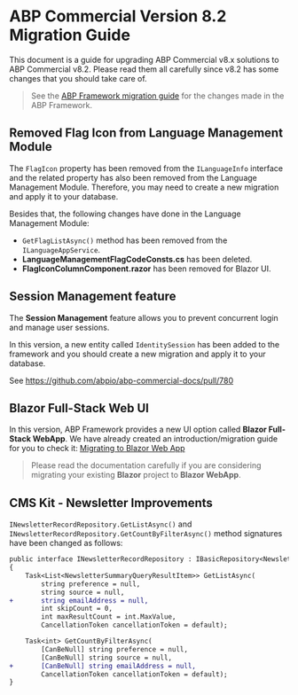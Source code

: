 # ABP Commercial Version 8.2 Migration Guide

This document is a guide for upgrading ABP Commercial v8.x solutions to ABP Commercial v8.2. Please read them all carefully since v8.2 has some changes that you should take care of.

> See the [ABP Framework migration guide](https://docs.abp.io/en/abp/8.2/Migration-Guides/Abp-8_2) for the changes made in the ABP Framework.

## Removed Flag Icon from Language Management Module

The `FlagIcon` property has been removed from the `ILanguageInfo` interface and the related property has also been removed from the Language Management Module. Therefore, you may need to create a new migration and apply it to your database.

Besides that, the following changes have done in the Language Management Module:

* `GetFlagListAsync()` method has been removed from the `ILanguageAppService`.
* **LanguageManagementFlagCodeConsts.cs** has been deleted.
* **FlagIconColumnComponent.razor** has been removed for Blazor UI.

## Session Management feature

The **Session Management** feature allows you to prevent concurrent login and manage user sessions.

In this version, a new entity called `IdentitySession` has been added to the framework and you should create a new migration and apply it to your database.

See https://github.com/abpio/abp-commercial-docs/pull/780

## Blazor Full-Stack Web UI

In this version, ABP Framework provides a new UI option called **Blazor Full-Stack WebApp**. We have already created an introduction/migration guide for you to check it: [Migrating to Blazor Web App](https://docs.abp.io/en/abp/8.2/Migration-Guides/Abp-8-2-Blazor-Web-App)

> Please read the documentation carefully if you are considering migrating your existing **Blazor** project to **Blazor WebApp**.

## CMS Kit - Newsletter Improvements

`INewsletterRecordRepository.GetListAsync()` and `INewsletterRecordRepository.GetCountByFilterAsync()` method signatures have been changed as follows:

```diff
public interface INewsletterRecordRepository : IBasicRepository<NewsletterRecord, Guid>
{
    Task<List<NewsletterSummaryQueryResultItem>> GetListAsync(
        string preference = null,
        string source = null,
+       string emailAddress = null,
        int skipCount = 0,
        int maxResultCount = int.MaxValue,
        CancellationToken cancellationToken = default);

    Task<int> GetCountByFilterAsync(
        [CanBeNull] string preference = null,
        [CanBeNull] string source = null,
+       [CanBeNull] string emailAddress = null,
        CancellationToken cancellationToken = default);
}
```
